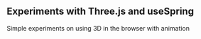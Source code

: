 ## Experiments with Three.js and useSpring

Simple experiments on using 3D in the browser with animation